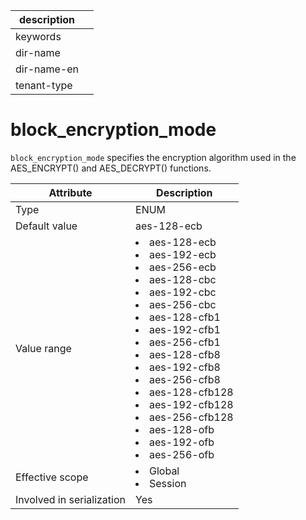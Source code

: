 | description ||
|---|---|
| keywords ||
| dir-name ||
| dir-name-en ||
| tenant-type ||

# block_encryption_mode

`block_encryption_mode` specifies the encryption algorithm used in the AES_ENCRYPT() and AES_DECRYPT() functions.

| **Attribute** | **Description** |
|---------|----------------------------------------------------------------------------|
| Type | ENUM |
| Default value | aes-128-ecb |
| Value range | <li> aes-128-ecb   <li> aes-192-ecb   <li> aes-256-ecb   <li> aes-128-cbc   <li> aes-192-cbc   <li> aes-256-cbc   <li> aes-128-cfb1   <li> aes-192-cfb1   <li> aes-256-cfb1   <li> aes-128-cfb8   <li> aes-192-cfb8   <li> aes-256-cfb8   <li> aes-128-cfb128   <li> aes-192-cfb128   <li> aes-256-cfb128   <li> aes-128-ofb   <li> aes-192-ofb   <li> aes-256-ofb |
| Effective scope | <li> Global   <li> Session |
| Involved in serialization | Yes |
